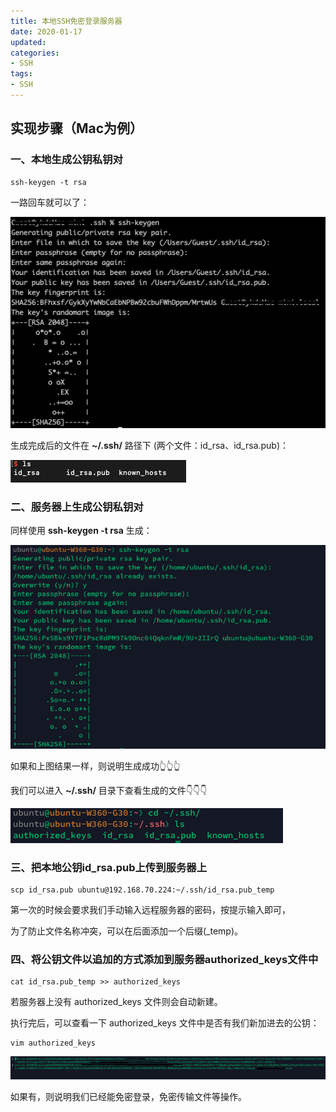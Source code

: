 ```yaml
---
title: 本地SSH免密登录服务器
date: 2020-01-17
updated:
categories:
- SSH
tags:
- SSH
---
```


<!-- more -->

## 实现步骤（Mac为例）

### 一、本地生成公钥私钥对

```
ssh-keygen -t rsa
```

一路回车就可以了：

![img](/assets/images/ssh/ssh-1.png)

生成完成后的文件在 **~/.ssh/** 路径下 (两个文件：id_rsa、id_rsa.pub)：

![img](/assets/images/ssh/ssh-2.png)


### 二、服务器上生成公钥私钥对

同样使用 **ssh-keygen -t rsa** 生成：

![img](/assets/images/ssh/ssh-3.png)

如果和上图结果一样，则说明生成成功👆👆👆

我们可以进入 **~/.ssh/** 目录下查看生成的文件👇👇👇

![img](/assets/images/ssh/ssh-4.png)

### 三、把本地公钥id_rsa.pub上传到服务器上

```
scp id_rsa.pub ubuntu@192.168.70.224:~/.ssh/id_rsa.pub_temp
```

第一次的时候会要求我们手动输入远程服务器的密码，按提示输入即可，

为了防止文件名称冲突，可以在后面添加一个后缀(_temp)。

### 四、将公钥文件以追加的方式添加到服务器authorized_keys文件中

```
cat id_rsa.pub_temp >> authorized_keys
```

若服务器上没有 authorized_keys 文件则会自动新建。

执行完后，可以查看一下 authorized_keys 文件中是否有我们新加进去的公钥：

```
vim authorized_keys
```

![img](/assets/images/ssh/ssh-5.png)

如果有，则说明我们已经能免密登录，免密传输文件等操作。